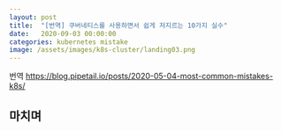 ```yaml
---
layout: post
title:  "[번역] 쿠버네티스를 사용하면서 쉽게 저지르는 10가지 실수"
date:   2020-09-03 00:00:00
categories: kubernetes mistake
image: /assets/images/k8s-cluster/landing03.png
---
```

번역 https://blog.pipetail.io/posts/2020-05-04-most-common-mistakes-k8s/



## 마치며


